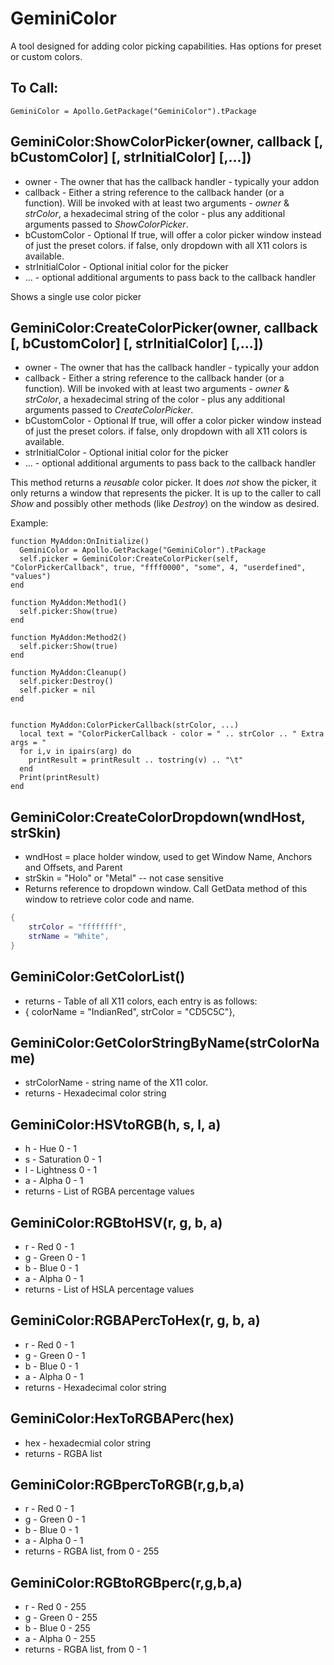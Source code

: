 GeminiColor
===========

 A tool designed for adding color picking capabilities. Has options for preset or custom colors.
 

## To Call: ##
    GeminiColor = Apollo.GetPackage("GeminiColor").tPackage


## GeminiColor:ShowColorPicker(owner, callback [, bCustomColor] [, strInitialColor] [,...]) ##
-  owner - The owner that has the callback handler - typically your addon
-  callback - Either a string reference to the callback hander (or a function). Will be invoked with at least two  arguments - _owner_ & _strColor_, a hexadecimal string of the color - plus any additional arguments passed to _ShowColorPicker_.
-  bCustomColor - Optional If true, will offer a color picker window instead of just the preset colors. if false, only dropdown with all X11 colors is available.
-  strInitialColor - Optional initial color for the picker
-  ... - optional additional arguments to pass back to the callback handler


Shows a single use color picker

## GeminiColor:CreateColorPicker(owner, callback [, bCustomColor] [, strInitialColor] [,...]) ##
-  owner - The owner that has the callback handler - typically your addon
-  callback - Either a string reference to the callback hander (or a function). Will be invoked with at least two  arguments - _owner_ & _strColor_, a hexadecimal string of the color - plus any additional arguments passed to _CreateColorPicker_.
-  bCustomColor - Optional If true, will offer a color picker window instead of just the preset colors. if false, only dropdown with all X11 colors is available.
-  strInitialColor - Optional initial color for the picker
-  ... - optional additional arguments to pass back to the callback handler


This method returns a _reusable_ color picker. It does *not* show the picker, it only returns a window that represents the picker. 
It is up to the caller to call _Show_ and possibly other methods (like _Destroy_) on the window as desired.

Example:
```
function MyAddon:OnInitialize()
  GeminiColor = Apollo.GetPackage("GeminiColor").tPackage
  self.picker = GeminiColor:CreateColorPicker(self, "ColorPickerCallback", true, "ffff0000", "some", 4, "userdefined", "values")
end

function MyAddon:Method1()
  self.picker:Show(true)
end

function MyAddon:Method2()
  self.picker:Show(true)
end

function MyAddon:Cleanup()
  self.picker:Destroy()
  self.picker = nil
end


function MyAddon:ColorPickerCallback(strColor, ...)
  local text = "ColorPickerCallback - color = " .. strColor .. " Extra args = "
  for i,v in ipairs(arg) do
    printResult = printResult .. tostring(v) .. "\t"
  end
  Print(printResult)
end
```

## GeminiColor:CreateColorDropdown(wndHost, strSkin) ##

- wndHost = place holder window, used to get Window Name, Anchors and Offsets, and Parent
- strSkin = "Holo" or "Metal" -- not case sensitive
- Returns reference to dropdown window. Call GetData method of this window to retrieve color code and name.
```lua
{
	strColor = "ffffffff",
	strName = "White",
}
```

## GeminiColor:GetColorList() ##
- returns - Table of all X11 colors, each entry is as follows:
- { colorName = "IndianRed", strColor = "CD5C5C"},

## GeminiColor:GetColorStringByName(strColorName) ##

- strColorName - string name of the X11 color.
- returns - Hexadecimal color string

## GeminiColor:HSVtoRGB(h, s, l, a) ##

-  h - Hue 0 - 1
-  s - Saturation 0 - 1
-  l - Lightness 0 - 1
-  a - Alpha 0 - 1
-  returns - List of RGBA percentage values
 

## GeminiColor:RGBtoHSV(r, g, b, a) ##
 
-  r - Red 0 - 1
-  g - Green 0 - 1
-  b - Blue 0 - 1
-  a - Alpha 0 - 1
-  returns - List of HSLA percentage values

## GeminiColor:RGBAPercToHex(r, g, b, a) ##

-  r - Red 0 - 1
-  g - Green 0 - 1
-  b - Blue 0 - 1
-  a - Alpha 0 - 1
-  returns - Hexadecimal color string

## GeminiColor:HexToRGBAPerc(hex) ##

-  hex - hexadecmial color string
-  returns - RGBA list

## GeminiColor:RGBpercToRGB(r,g,b,a) ##

-  r - Red 0 - 1
-  g - Green 0 - 1
-  b - Blue 0 - 1
-  a - Alpha 0 - 1
-  returns - RGBA list, from 0 - 255
 
## GeminiColor:RGBtoRGBperc(r,g,b,a) ##

-  r - Red 0 - 255
-  g - Green 0 - 255
-  b - Blue 0 - 255
-  a - Alpha 0 - 255
-  returns - RGBA list, from 0 - 1